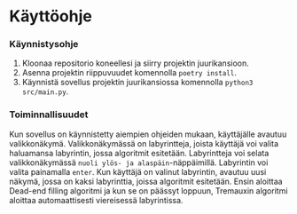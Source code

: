 # Käyttöohje
### Käynnistysohje
1.  Kloonaa repositorio koneellesi ja siirry projektin juurikansioon.
2.  Asenna projektin riippuvuudet komennolla `poetry install`.
3.  Käynnistä sovellus projektin juurikansiossa komennolla `python3 src/main.py`.

### Toiminnallisuudet
Kun sovellus on käynnistetty aiempien ohjeiden mukaan, käyttäjälle avautuu valikkonäkymä. Valikkonäkymässä on labyrintteja, joista käyttäjä voi valita haluamansa labyrintin, jossa algoritmit esitetään. Labyrintteja voi selata valikkonäkymässä `nuoli ylös- ja alaspäin`-näppäimillä. Labyrintin voi valita painamalla `enter`. Kun käyttäjä on valinut labyrintin, avautuu uusi näkymä, jossa on kaksi labyrinttia, joissa algoritmit esitetään. Ensin aloittaa Dead-end filling algoritmi ja kun se on päässyt loppuun, Tremauxin algoritmi aloittaa automaattisesti viereisessä labyrintissa.
